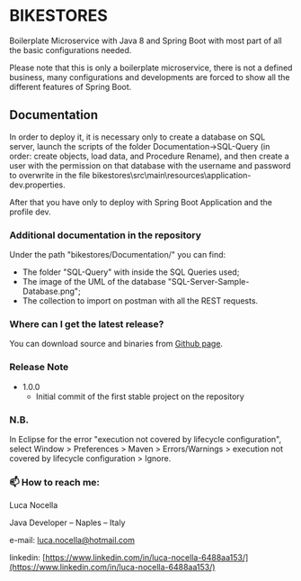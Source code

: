 # BIKESTORES
Boilerplate Microservice with Java 8 and Spring Boot with most part of all the basic configurations needed.

Please note that this is only a boilerplate microservice, there is not a defined business, many configurations and developments are forced to show all the different features of Spring Boot.

## Documentation
In order to deploy it, it is necessary only to create a database on SQL server, launch the scripts of the folder Documentation->SQL-Query 
(in order: create objects, load data, and Procedure Rename), and then create a user with the permission on that database with the username and password to overwrite 
in the file bikestores\src\main\resources\application-dev.properties. 

After that you have only to deploy with Spring Boot Application and the profile dev.

### Additional documentation in the repository
Under the path "bikestores/Documentation/" you can find:
- The folder "SQL-Query" with inside the SQL Queries used;
- The image of the UML of the database "SQL-Server-Sample-Database.png";
- The collection to import on postman with all the REST requests.

### Where can I get the latest release?
You can download source and binaries from [Github page](https://github.com/LucaNocella1993/bikestores.git).


### Release Note
+ 1.0.0
    + Initial commit of the first stable project on the repository 
    

### N.B.
In Eclipse for the error "execution not covered by lifecycle configuration",
select Window > Preferences > Maven > Errors/Warnings > execution not covered by lifecycle configuration > Ignore.

### 📫 How to reach me:

Luca Nocella

Java Developer – Naples – Italy

e-mail: [luca.nocella@hotmail.com](luca.nocella@hotmail.com)

linkedin: [https://www.linkedin.com/in/luca-nocella-6488aa153/](https://www.linkedin.com/in/luca-nocella-6488aa153/)
